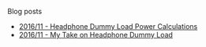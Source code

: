 Blog posts

* [2016/11 - Headphone Dummy Load Power Calculations](2016/11/headphone-dummy-load-power-calculations.md)
* [2016/11 - My Take on Headphone Dummy Load](2016/11/my-take-on-headphone-dummy-load.md)

